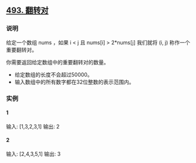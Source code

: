 ## [493. 翻转对](https://leetcode-cn.com/problems/reverse-pairs/)

### 说明
给定一个数组 nums ，如果 i < j 且 nums[i] > 2*nums[j] 我们就将 (i, j) 称作一个重要翻转对。

你需要返回给定数组中的重要翻转对的数量。

* 给定数组的长度不会超过50000。
* 输入数组中的所有数字都在32位整数的表示范围内。

### 实例
#### 1
输入: [1,3,2,3,1]
输出: 2

#### 2
输入: [2,4,3,5,1]
输出: 3